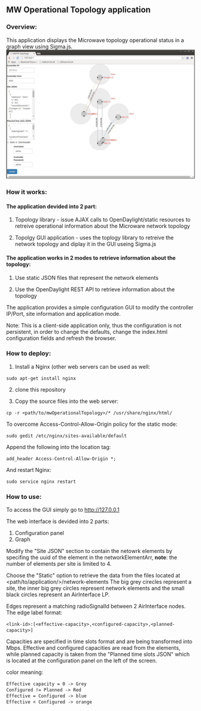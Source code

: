 ## MW Operational Topology application

### Overview:
This application displays the Microwave topology operational status in a graph view using Sigma.js.
![Alt text](Example.JPG "Example")

### How it works:
#### The application devided into 2 part:

1) Topology library - issue AJAX calls to OpenDaylight/static resources to retreive operational information about the Microware network topology

2) Topolgy GUI application - uses the toplogy library to retreive the network topology and diplay it in the GUI useing Sigma.js

#### The application works in 2 modes to retrieve information about the topology:

1) Use static JSON files that represent the network elements

2) Use the OpenDaylight REST API to retrieve information about the topology

The application provides a simple configuration GUI to modify the controller IP/Port, site information and application mode.

Note: This is a client-side application only, thus the configuration is not persistent, in order to change the defaults, change the index.html configuration fields and refresh the browser.

### How to deploy:
1) Install a Nginx (other web servers can be used as well:
~~~~
sudo apt-get install nginx
~~~~
2) clone this repository

3) Copy the source files into the web server:
~~~~
cp -r <path/to/mwOperationalTopology>/* /usr/share/nginx/html/
~~~~
To overcome Access-Control-Allow-Origin policy for the static mode:
~~~
sudo gedit /etc/nginx/sites-available/default
~~~
Append the following into the location tag:
~~~
add_header Access-Control-Allow-Origin *;
~~~
And restart Nginx:
~~~
sudo service nginx restart
~~~

### How to use:
To access the GUI simply go to http://127.0.0.1

The web interface is devided into 2 parts:
  1. Configuration panel
  2. Graph

Modify the "Site JSON" section to contain the netowrk elements by specifing the uuid of the element in the networkElementArr, **note**: the number of elements per site is limited to 4.

Choose the "Static" option to retrieve the data from the files located at <path/to/application/>/network-elements
The big grey cirecles represent a site, the inner big grey circles represent network elements and the small black circles represent an AirInterface LP.

Edges represent a matching radioSignalId between 2 AirInterface nodes. The edge label format:

    <link-id>:[<effective-capacity>,<configured-capacity>,<planned-capacity>]

Capacities are specified in time slots format and are being transformed into Mbps. Effective and configured capacities are read from the elements, while planned capacity is taken from the "Planned time slots JSON" which is located at the configuration panel on the left of the screen.

color meaning:
~~~
Effective capacity = 0 -> Grey
Configured != Planned -> Red
Effective = Configured -> blue
Effective < Configured -> orange
~~~
